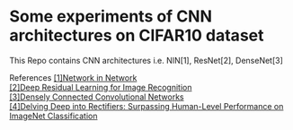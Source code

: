 # Some experiments of CNN architectures on CIFAR10 dataset
This Repo contains CNN architectures i.e. NIN[1], ResNet[2], DenseNet[3]


References
[[1]Network in Network](https://arxiv.org/abs/1312.4400) <br />
[[2]Deep Residual Learning for Image Recognition](https://arxiv.org/abs/1512.03385) <br />
[[3]Densely Connected Convolutional Networks](https://arxiv.org/abs/1608.06993) <br />
[[4]Delving Deep into Rectifiers: Surpassing Human-Level Performance on ImageNet Classification](https://arxiv.org/abs/1502.01852) 
